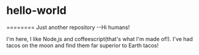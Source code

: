 # hello-world
========
Just another repository
--Hi humans!

I'm here, I like Node,js and coffeescript(that's what I'm made of!).
I've had tacos on the moon and find them far superior to Earth tacos!

